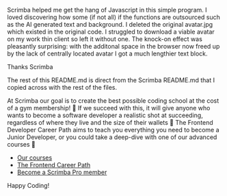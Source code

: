 Scrimba helped me get the hang of Javascript in this simple program.
I loved discovering how some (if not all) if the functions are outsourced such as the AI generated text and background.
I deleted the original avatar.jpg which existed in the original code. I struggled to download a viable avatar on my work thin client so left it without one.
The knock-on effect was pleasantly surprising: with the additonal space in the browser now freed up by the lack of centrally located avatar I got a much lengthier text block.

Thanks Scrimba

The rest of this README.md is direct from the Scrimba README.md that I copied across with the rest of the files.


At Scrimba our goal is to create the best possible coding school at the cost of a gym membership! 💜
If we succeed with this, it will give anyone who wants to become a software developer a realistic shot at succeeding, regardless of where they live and the size of their wallets 🎉
The Frontend Developer Career Path aims to teach you everything you need to become a Junior Developer, or you could take a deep-dive with one of our advanced courses 🚀

- [Our courses](https://scrimba.com/allcourses)
- [The Frontend Career Path](https://scrimba.com/learn/frontend)
- [Become a Scrimba Pro member](https://scrimba.com/pricing)

Happy Coding!
